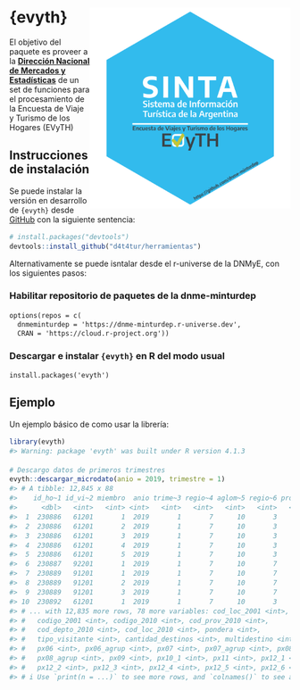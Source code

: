 
<!-- README.md is generated from README.Rmd. Please edit that file -->

# {evyth} <a href="https://dnme-minturdep.github.io/evyth/"><img src="man/figures/logo.png" align="right" height="360" /></a>

<!-- badges: start -->
<!-- badges: end -->

El objetivo del paquete es proveer a la [**Dirección Nacional de
Mercados y Estadísticas**](https://www.yvera.tur.ar/sinta/) de un set de
funciones para el procesamiento de la Encuesta de Viaje y Turismo de los
Hogares (EVyTH)

## Instrucciones de instalación

Se puede instalar la versión en desarrollo de `{evyth}` desde
[GitHub](https://github.com/) con la siguiente sentencia:

``` r
# install.packages("devtools")
devtools::install_github("d4t4tur/herramientas")
```

Alternativamente se puede isntalar desde el r-universe de la DNMyE, con
los siguientes pasos:

### Habilitar repositorio de paquetes de la dnme-minturdep

    options(repos = c(
      dnmeminturdep = 'https://dnme-minturdep.r-universe.dev',
      CRAN = 'https://cloud.r-project.org'))

### Descargar e instalar `{evyth}` en R del modo usual

    install.packages('evyth')

## Ejemplo

Un ejemplo básico de como usar la librería:

``` r
library(evyth)
#> Warning: package 'evyth' was built under R version 4.1.3

# Descargo datos de primeros trimestres
evyth::descargar_microdato(anio = 2019, trimestre = 1)
#> # A tibble: 12,845 x 88
#>    id_ho~1 id_vi~2 miembro  anio trime~3 regio~4 aglom~5 regio~6 provi~7 local~8
#>      <dbl>   <int>   <int> <int>   <int>   <int>   <int>   <int>   <int> <chr>  
#>  1  230886   61201       1  2019       1       7      10       3       6 Sierra~
#>  2  230886   61201       2  2019       1       7      10       3       6 Sierra~
#>  3  230886   61201       3  2019       1       7      10       3       6 Sierra~
#>  4  230886   61201       4  2019       1       7      10       3       6 Sierra~
#>  5  230886   61201       5  2019       1       7      10       3       6 Sierra~
#>  6  230887   92201       1  2019       1       7      10       7      50 Potrer~
#>  7  230889   91201       1  2019       1       7      10       7      50 Potrer~
#>  8  230889   91201       2  2019       1       7      10       7      50 Potrer~
#>  9  230889   91201       3  2019       1       7      10       7      50 Potrer~
#> 10  230892   61201       1  2019       1       7      10       3       6 Villa ~
#> # ... with 12,835 more rows, 78 more variables: cod_loc_2001 <int>,
#> #   codigo_2001 <int>, codigo_2010 <int>, cod_prov_2010 <int>,
#> #   cod_depto_2010 <int>, cod_loc_2010 <int>, pondera <int>,
#> #   tipo_visitante <int>, cantidad_destinos <int>, multidestino <int>,
#> #   px06 <int>, px06_agrup <int>, px07 <int>, px07_agrup <int>, px08 <int>,
#> #   px08_agrup <int>, px09 <int>, px10_1 <int>, px11 <int>, px12_1 <int>,
#> #   px12_2 <int>, px12_3 <int>, px12_4 <int>, px12_5 <int>, px12_6 <int>, ...
#> # i Use `print(n = ...)` to see more rows, and `colnames()` to see all variable names
```
